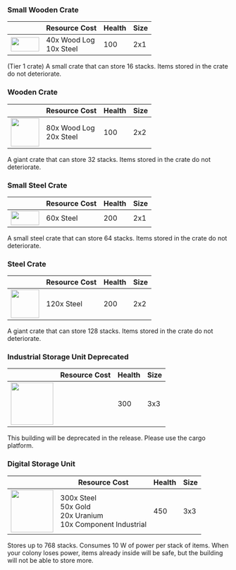 ### Small Wooden Crate

|   | Resource Cost | Health | Size |
| - | ------------- | ------ | ---- |
| <img src="https://github.com/zymex22/Project-RimFactory-Revived/blob/master/Textures/Storage/Wood_Crate6.png?raw=true" width="64" height="32" /> | 40x Wood Log<br />10x Steel | 100 | 2x1 |

(Tier 1 crate) A small crate that can store 16 stacks. Items stored in the crate do not deteriorate.

### Wooden Crate

|   | Resource Cost | Health | Size |
| - | ------------- | ------ | ---- |
| <img src="https://github.com/zymex22/Project-RimFactory-Revived/blob/master/Textures/Storage/Wood_Crate6.png?raw=true" width="64" height="64" /> | 80x Wood Log<br />20x Steel | 100 | 2x2 |

A giant crate that can store 32 stacks. Items stored in the crate do not deteriorate.

### Small Steel Crate

|   | Resource Cost | Health | Size |
| - | ------------- | ------ | ---- |
| <img src="https://github.com/zymex22/Project-RimFactory-Revived/blob/master/Textures/Storage/Steel_Crate.png?raw=true" width="64" height="32" /> | 60x Steel | 200 | 2x1 |

A small steel crate that can store 64 stacks. Items stored in the crate do not deteriorate.

### Steel Crate

|   | Resource Cost | Health | Size |
| - | ------------- | ------ | ---- |
| <img src="https://github.com/zymex22/Project-RimFactory-Revived/blob/master/Textures/Storage/Steel_Crate.png?raw=true" width="64" height="64" /> | 120x Steel | 200 | 2x2 |

A giant crate that can store 128 stacks. Items stored in the crate do not deteriorate.

### Industrial Storage Unit Deprecated

|   | Resource Cost | Health | Size |
| - | ------------- | ------ | ---- |
| <img src="https://github.com/zymex22/Project-RimFactory-Revived/blob/master/Textures/Storage/industrial_storage_unit.png?raw=true" width="96" height="96" /> |  | 300 | 3x3 |

This building will be deprecated in the release. Please use the cargo platform.

### Digital Storage Unit

|   | Resource Cost | Health | Size |
| - | ------------- | ------ | ---- |
| <img src="https://github.com/zymex22/Project-RimFactory-Revived/blob/master/Textures/Storage/CargoPlatform.png?raw=true" width="96" height="96" /> | 300x Steel<br />50x Gold<br />20x Uranium<br />10x Component Industrial | 450 | 3x3 |

Stores up to 768 stacks. Consumes 10 W of power per stack of items. When your colony loses power, items already inside will be safe, but the building will not be able to store more.

